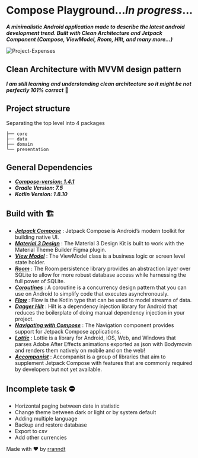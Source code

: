 # Compose Playground...***In progress***...
***A minimalistic Android application made to describe the latest android development trend. Built with Clean Architecture and Jetpack Component (Compose, ViewModel, Room, Hilt, and many more...)***

![Project-Expenses](https://user-images.githubusercontent.com/65359346/230407575-10f4a83e-0663-4b71-9fdd-0036bbfca752.png)

## Clean Architecture with MVVM design pattern
***I am still learning and understanding clean architecture so it might be not perfectly 101% correct*** :pray:

## Project structure

Separating the top level into 4 packages

```
├── core
├── data
├── domain
└── presentation
```

## General Dependencies
- <a href="https://developer.android.com/jetpack/compose">***Compose-version: 1.4.1***</a>
- ***Gradle Version: 7.5***
- ***Kotlin Version: 1.8.10***

## Build with :building_construction:	
- <a href="https://developer.android.com/jetpack/compose">***Jetpack Compose***</a> : Jetpack Compose is Android’s modern toolkit for building native UI.
- <a href="https://m3.material.io/">***Material 3 Design***</a> : The Material 3 Design Kit is built to work with the Material Theme Builder Figma plugin.
- <a href="https://developer.android.com/topic/libraries/architecture/viewmodel">***View Model***</a> : The ViewModel class is a business logic or screen level state holder. 
- <a href="https://developer.android.com/training/data-storage/room">***Room***</a> : The Room persistence library provides an abstraction layer over SQLite to allow for more robust database access while harnessing the full power of SQLite.
- <a href="https://kotlinlang.org/docs/coroutines-overview.html">***Coroutines***</a> : A coroutine is a concurrency design pattern that you can use on Android to simplify code that executes asynchronously.
- <a href="https://developer.android.com/kotlin/flow">***Flow***</a> : Flow is the Kotlin type that can be used to model streams of data.
- <a href="https://developer.android.com/training/dependency-injection/hilt-android">***Dagger Hilt***</a> : Hilt is a dependency injection library for Android that reduces the boilerplate of doing manual dependency injection in your project. 
- <a href="https://developer.android.com/jetpack/compose/navigation">***Navigating with Compose***</a> : The Navigation component provides support for Jetpack Compose applications.
- <a href="http://airbnb.io/lottie/#/android-compose">***Lottie***</a> : Lottie is a library for Android, iOS, Web, and Windows that parses Adobe After Effects animations exported as json with Bodymovin and renders them natively on mobile and on the web!
- <a href="https://github.com/google/accompanist">***Accompanist***</a> : Accompanist is a group of libraries that aim to supplement Jetpack Compose with features that are commonly required by developers but not yet available.

## Incomplete task :no_entry:
- Horizontal paging between date in statistic
- Change theme between dark or light or by system default
- Adding multiple language
- Backup and restore database
- Export to csv
- Add other currencies

<p>Made with ❤️ by <a href="https://www.instagram.com/rranndt/">rranndt</a></p>
